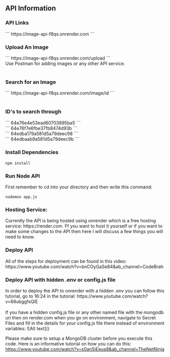 <h2>API Information</h2>

<h3>API Links</h3>
```
https://image-api-f8qs.onrender.com
```
<br/>

<h3>Upload An Image</h3>
```
https://image-api-f8qs.onrender.com/upload
```
<br/>
Use Postman for adding images or any other API service.
<br/>
<br/>
<h3>Search for an Image</h3>
```
https://image-api-f8qs.onrender.com/image/id
```
<br/>
<br/>
<h3>ID's to search through</h3>
```
64e76e4e53ead60703895ba5
```
<br/>
```
64e76f7e6fbe37fb8474d93b
```
<br/>
```
64edba179a581d5a79deec98
```
<br/>
```
64edbaab9a581d5a79deec9b
```
<br/>

<h3>Install Dependencies</h3>

```
npm install
```

<h3>Run Node API</h3>
First remember to cd into your directory and then write this command:

```
nodemon app.js
```

<h3>Hosting Service:</h3>
Currently the API is being hosted using onrender which is a free hosting service: https://render.com. Ff you want to host it yourself or if you want to make some changes to the API then here I will discuss a few things you will need to know.

<h3>Deploy API</h3>
All of the steps for deployment can be found in this video: https://www.youtube.com/watch?v=bnCOyGaSe84&ab_channel=CodeBrah

<h3>Deploy API with hidden .env or config.js file</h3>
In order to deploy the API to onrender with a hidden .env you can follow this tutorial, go to 16:24 in the tutorial: https://www.youtube.com/watch?v=68ubggfsQlE

<br/>
<br/>
If you have a hidden config.js file or any other named file with the mongodb uri then on render.com when you go on environment, navigate to Secret Files and fill in the details for your config.js file there instead of environment variables:
![Alt text](<Secret Files.png>)
<!-- <br /> -->
<br />

Please make sure to setup a MongoDB cluster before you execute this code. Here is an informative tutorial on how you can do this: https://www.youtube.com/watch?v=s0anSjEeua8&ab_channel=TheNetNinja

<!-- <br /> -->

